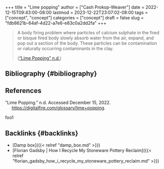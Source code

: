 +++
title = "Lime popping"
author = ["Cash Prokop-Weaver"]
date = 2022-12-15T09:43:00-08:00
lastmod = 2023-12-22T23:07:02-08:00
tags = ["concept", "concept"]
categories = ["concept"]
draft = false
slug = "fdb8621b-64af-4d22-a7e6-e83c0a2dd2fa"
+++

> A body firing problem where particles of calcium sulphate in the fired or bisque fired body slowly absorb water from the air, expand, and pop out a section of the body. These particles can be contamination or naturally occurring contaminants in the clay.
>
> (<a href="#citeproc_bib_item_1">“Lime Popping” n.d.</a>)


## Bibliography {#bibliography}

## References

<style>.csl-entry{text-indent: -1.5em; margin-left: 1.5em;}</style><div class="csl-bib-body">
  <div class="csl-entry"><a id="citeproc_bib_item_1"></a>“Lime Popping.” n.d. Accessed December 15, 2022. <a href="https://digitalfire.com/glossary/lime+popping">https://digitalfire.com/glossary/lime+popping</a>.</div>
</div>

foo1


## Backlinks {#backlinks}

-   [Damp box]({{< relref "damp_box.md" >}})
-   [Florian Gadsby | How I Recycle My Stoneware Pottery Reclaim]({{< relref "florian_gadsby_how_i_recycle_my_stoneware_pottery_reclaim.md" >}})
